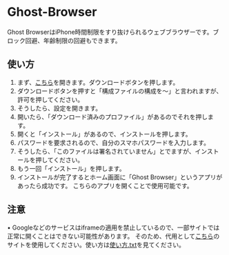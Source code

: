 # Ghost-Browser
Ghost BrowserはiPhone時間制限をすり抜けられるウェブブラウザーです。ブロック回避、年齢制限の回避もできます。
## 使い方
1. まず、[こちら](https://github.com/n4n45h1/ghost-browser2/blob/main/gbrowser.mobileconfig)を開きます。ダウンロードボタンを押します。
2. ダウンロードボタンを押すと「構成ファイルの構成を〜」と言われますが、許可を押してください。
3. そうしたら、設定を開きます。
4. 開いたら、「ダウンロード済みのプロファイル」があるのでそれを押します。
5. 開くと「インストール」があるので、インストールを押します。
6. パスワードを要求されるので、自分のスマホパスワードを入力します。
7. そうしたら、「このファイルは署名されていません」とでますが、インストールを押してください。
8. もう一回「インストール」を押します。
9. インストールが完了するとホーム画面に「Ghost Browser」というアプリがあったら成功です。
こちらのアプリを開くことで使用可能です。
## 注意
• Googleなどのサービスはiframeの適用を禁止しているので、一部サイトでは正常に開くことはできない可能性があります。
そのため、代用として[こちら](https://rh1.ext.rocks)のサイトを使用してください。使い方は[使い方.txt](https://github.com/zenon-i/使い方.md)を見てください。
